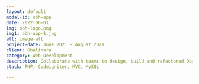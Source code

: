 ```yaml
---
layout: default
modal-id: obh-app
date: 2022-06-01
img: obh-logo.png
img1: obh-app-1.jpg
alt: image-alt
project-date: June 2021 - August 2021
client: Obalihara
category: Web Development
description: Collaborate with teams to design, build and refactored Obalihara.com web app. Obalihara.com is an online marketplace platform from PT. Obalihara Preserve the Archipelago, which was initiated by WALHI. The main focus is promoting and marketing environmentally friendly and sustainable products from local communities throughout Indonesia — such as coffee, spices, fashion, herbs and non-timber forest products — directly from producers to consumers without intermediaries.
stack: PHP, Codeigniter, MVC, MySQL

---
```

